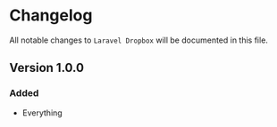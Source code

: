 # Changelog

All notable changes to `Laravel Dropbox` will be documented in this file.

## Version 1.0.0

### Added
- Everything